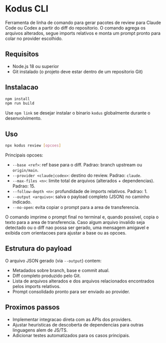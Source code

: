 # Kodus CLI

Ferramenta de linha de comando para gerar pacotes de review para Claude Code ou Codex a partir do diff do repositorio. O comando agrega os arquivos alterados, segue imports relativos e monta um prompt pronto para colar no provider escolhido.

## Requisitos

- Node.js 18 ou superior
- Git instalado (o projeto deve estar dentro de um repositorio Git)

## Instalacao

```bash
npm install
npm run build
```

Use `npm link` se desejar instalar o binario `kodus` globalmente durante o desenvolvimento.

## Uso

```bash
npx kodus review [opcoes]
```

Principais opcoes:

- `--base <ref>`: ref base para o diff. Padrao: branch upstream ou `origin/main`.
- `--provider <claude|codex>`: destino do review. Padrao: `claude`.
- `--max-files <n>`: limite total de arquivos (alterados + dependencias). Padrao: 15.
- `--follow-depth <n>`: profundidade de imports relativos. Padrao: 1.
- `--output <arquivo>`: salva o payload completo (JSON) no caminho indicado.
- `--no-open`: evita copiar o prompt para a area de transferencia.

O comando imprime o prompt final no terminal e, quando possivel, copia o texto para a area de transferencia. Caso algum arquivo invalido seja detectado ou o diff nao possa ser gerado, uma mensagem amigavel e exibida com orientacoes para ajustar a base ou as opcoes.

## Estrutura do payload

O arquivo JSON gerado (via `--output`) contem:

- Metadados sobre branch, base e commit atual.
- Diff completo produzido pelo Git.
- Lista de arquivos alterados e dos arquivos relacionados encontrados pelos imports relativos.
- Prompt consolidado pronto para ser enviado ao provider.

## Proximos passos

- Implementar integracao direta com as APIs dos providers.
- Ajustar heuristicas de descoberta de dependencias para outras linguagens alem de JS/TS.
- Adicionar testes automatizados para os casos principais.
